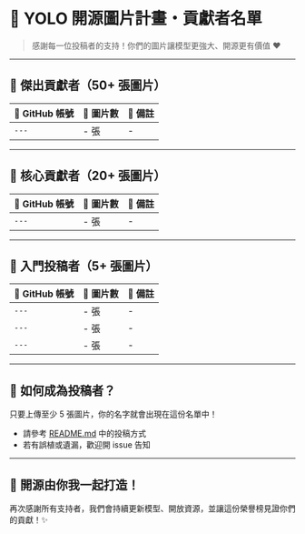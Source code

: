 # 🌟 YOLO 開源圖片計畫・貢獻者名單

> 感謝每一位投稿者的支持！你們的圖片讓模型更強大、開源更有價值 ❤️

---

## 🥇 傑出貢獻者（50+ 張圖片）

| 🌟 GitHub 帳號 | 📸 圖片數 | 📌 備註 |
|----------------|------------|----------|
| `---`     | - 張      | - |

---

## 🥈 核心貢獻者（20+ 張圖片）

| 💎 GitHub 帳號 | 📸 圖片數 | 📌 備註 |
|----------------|------------|----------|
| `---`    | - 張      | - |

---

## 🥉 入門投稿者（5+ 張圖片）

| 🎉 GitHub 帳號 | 📸 圖片數 | 📌 備註 |
|----------------|------------|----------|
| `---`    | - 張      | - |
| `---`     | - 張       | - |
| `---`    | - 張       | - |

---

## 🤝 如何成為投稿者？

只要上傳至少 5 張圖片，你的名字就會出現在這份名單中！

- 請參考 [README.md](./README.md) 中的投稿方式
- 若有誤植或遺漏，歡迎開 issue 告知

---

## 🫶 開源由你我一起打造！

再次感謝所有支持者，我們會持續更新模型、開放資源，並讓這份榮譽榜見證你們的貢獻！✨
